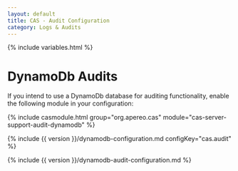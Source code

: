 ```yaml
---
layout: default
title: CAS - Audit Configuration
category: Logs & Audits
---
```

{% include variables.html %}

# DynamoDb Audits

If you intend to use a DynamoDb database for auditing functionality, enable the following module in your configuration:

{% include casmodule.html group="org.apereo.cas" module="cas-server-support-audit-dynamodb" %}

{% include {{ version }}/dynamodb-configuration.md configKey="cas.audit" %}

{% include {{ version }}/dynamodb-audit-configuration.md %}

